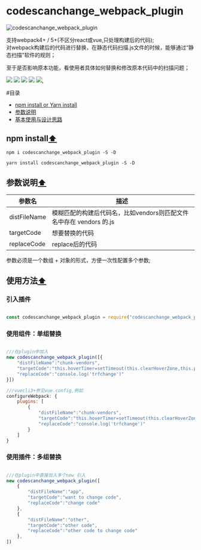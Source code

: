 # codescanchange_webpack_plugin

![codescanchange_webpack_plugin](https://z1.ax1x.com/2023/09/17/pPhVnnP.png)

<p>
支持webpack4+ / 5+(不区分react或vue,只处理构建后的代码);
<br />
对webpack构建后的代码进行替换，在静态代码扫描.js文件的时候，能够通过“静态扫描”软件的规则；
</p>
<p>
至于是否影响原本功能，看使用者具体如何替换和修改原本代码中的扫描问题；
</p>

<p align="left">
    <img src="https://www.oscs1024.com/platform/badge/liyuec/easyExcelJs.svg" />
    <img src="https://img.shields.io/badge/size-6.56kb-blue" />
    <img src="https://img.shields.io/badge/license-MIT-orange" />
    <img src="https://img.shields.io/badge/converage-50%25-red" />
    <img src="https://img.shields.io/badge/version-1.0.0-lightgrey" />,
</p>

#目录
<ul>
  <li><a href="#npm-install">npm install or Yarn install</a></li>
  <li><a href="#参数说明">参数说明</a></li>
  <li><a href="#使用方法">基本使用与设计思路</a></li>
</ul>

## npm install[⬆](#目录)<!-- Link generated with jump2header -->
```shell
npm i codescanchange_webpack_plugin -S -D
```

```shell
yarn install codescanchange_webpack_plugin -S -D
```

## 参数说明[⬆](#目录)<!-- Link generated with jump2header -->

| 参数名            | 描述 |
| ---------------- | ----------- |
| distFileName          | 模糊匹配的构建后代码名，比如vendors则匹配文件名中存在 vendors 的.js |
| targetCode         | 想要替换的代码 |
| replaceCode       | replace后的代码 |


参数必须是一个数组 + 对象的形式，方便一次性配置多个参数;

## 使用方法[⬆](#目录)<!-- Link generated with jump2header -->
### 引入插件
```javascript

const codescanchange_webpack_plugin = require("codescanchange_webpack_plugin");

```

### 使用组件：单组替换
```javascript

///在plugin中加入
new codescanchange_webpack_plugin([{
    "distFileName":"chunk-vendors",
    "targetCode":"this.hoverTimer=setTimeout(this.clearHoverZone,this.panel.config.hoverThreshold)",
    "replaceCode":"console.log('trfchange')"
}])

///vuecli3+参见vue.config,例如
configureWebpack: {
    plugins: [
        {
            "distFileName":"chunk-vendors",
            "targetCode":"this.hoverTimer=setTimeout(this.clearHoverZone,this.panel.config.hoverThreshold)",
            "replaceCode":"console.log('trfchange')"
        }
    ]
}
```

### 使用插件：多组替换
```javascript

///在plugin中直接加入多个new 引入
new codescanchange_webpack_plugin([
    {
        "distFileName":"app",
        "targetCode":"want to change code",
        "replaceCode":"change code"
    },
    {
        "distFileName":"other",
        "targetCode":"other code",
        "replaceCode":"other code to change code"
    },
])

```